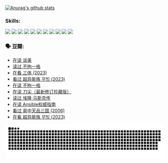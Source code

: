 
[![Anurag's github stats](https://github-readme-stats.vercel.app/api?username=w940853815)](https://github.com/anuraghazra/github-readme-stats)

### Skills:

<code><img height="32" src="https://cdn.jsdelivr.net/npm/simple-icons@v5/icons/python.svg"></code>
<code><img height="32" src="https://cdn.jsdelivr.net/npm/simple-icons@v5/icons/javascript.svg"></code>
<code><img height="32" src="https://cdn.jsdelivr.net/npm/simple-icons@v5/icons/django.svg"></code>
<code><img height="32" src="https://cdn.jsdelivr.net/npm/simple-icons@v5/icons/flask.svg"></code>
<code><img height="32" src="https://cdn.jsdelivr.net/npm/simple-icons@v5/icons/vuetify.svg"></code>
<code><img height="32" src="https://cdn.jsdelivr.net/npm/simple-icons@v5/icons/git.svg"></code>
<code><img height="32" src="https://cdn.jsdelivr.net/npm/simple-icons@v5/icons/docker.svg"></code>
<code><img height="32" src="https://cdn.jsdelivr.net/npm/simple-icons@v5/icons/postgresql.svg"></code>
<code><img height="32" src="https://cdn.jsdelivr.net/npm/simple-icons@v5/icons/elasticsearch.svg"></code>
<code><img height="32" src="https://cdn.jsdelivr.net/npm/simple-icons@v5/icons/macos.svg"></code>
<code><img height="32" src="https://cdn.jsdelivr.net/npm/simple-icons@v5/icons/linux.svg"></code>

### 🗣 豆瓣:

<!-- DOUBAN-ACTIVITIES:START -->
- [在读 谈美](https://www.douban.com/people/136069238/status/4560861771/?_i=11764975)
- [读过 不拘一格](https://www.douban.com/people/136069238/status/4560861445/?_i=11764975)
- [在看 三体‎ (2023)](https://www.douban.com/people/136069238/status/4558185093/?_i=11764975)
- [看过 超异能族 무빙‎ (2023)](https://www.douban.com/people/136069238/status/4556824186/?_i=11764975)
- [在读 不拘一格](https://www.douban.com/people/136069238/status/4541712161/?_i=11764975)
- [在读 刀尖（最新修订珍藏版）](https://www.douban.com/people/136069238/status/4541711339/?_i=11764975)
- [读过 埃隆·马斯克传](https://www.douban.com/people/136069238/status/4541710351/?_i=11764975)
- [在读 Ansible权威指南](https://www.douban.com/people/136069238/status/4539151450/?_i=11764975)
- [看过 易中天品三国‎ (2006)](https://www.douban.com/people/136069238/status/4529910812/?_i=11764975)
- [在看 超异能族 무빙‎ (2023)](https://www.douban.com/people/136069238/status/4527291077/?_i=11764975)
<!-- DOUBAN-ACTIVITIES:END -->


![Snake animation](https://raw.githubusercontent.com/w940853815/w940853815/output/github-contribution-grid-snake.svg)

<!--
**w940853815/w940853815** is a ✨ _special_ ✨ repository because its `README.md` (this file) appears on your GitHub profile.

Here are some ideas to get you started:

- 🔭 I’m currently working on ...
- 🌱 I’m currently learning ...
- 👯 I’m looking to collaborate on ...
- 🤔 I’m looking for help with ...
- 💬 Ask me about ...
- 📫 How to reach me: ...
- 😄 Pronouns: ...
- ⚡ Fun fact: ...
-->
